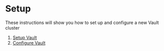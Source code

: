 # Setup

These instructions will show you how to set up and configure a new Vault cluster

1. [Setup Vault](000_hcp_vault.md)
2. [Configure Vault](001_configure_vault.md)